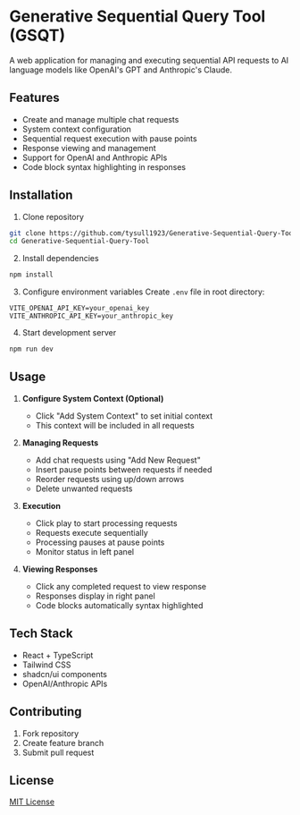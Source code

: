 # Generative Sequential Query Tool (GSQT)

A web application for managing and executing sequential API requests to AI language models like OpenAI's GPT and Anthropic's Claude.

## Features

- Create and manage multiple chat requests
- System context configuration
- Sequential request execution with pause points
- Response viewing and management 
- Support for OpenAI and Anthropic APIs
- Code block syntax highlighting in responses

## Installation

1. Clone repository
```bash
git clone https://github.com/tysull1923/Generative-Sequential-Query-Tool.git
cd Generative-Sequential-Query-Tool
```

2. Install dependencies
```bash
npm install
```

3. Configure environment variables
Create `.env` file in root directory:
```plaintext
VITE_OPENAI_API_KEY=your_openai_key
VITE_ANTHROPIC_API_KEY=your_anthropic_key
```

4. Start development server
```bash
npm run dev
```

## Usage

1. **Configure System Context (Optional)**
   - Click "Add System Context" to set initial context
   - This context will be included in all requests

2. **Managing Requests**
   - Add chat requests using "Add New Request"
   - Insert pause points between requests if needed
   - Reorder requests using up/down arrows
   - Delete unwanted requests

3. **Execution**
   - Click play to start processing requests
   - Requests execute sequentially
   - Processing pauses at pause points
   - Monitor status in left panel

4. **Viewing Responses**
   - Click any completed request to view response
   - Responses display in right panel
   - Code blocks automatically syntax highlighted

## Tech Stack

- React + TypeScript
- Tailwind CSS
- shadcn/ui components
- OpenAI/Anthropic APIs

## Contributing

1. Fork repository
2. Create feature branch 
3. Submit pull request

## License

[MIT License](LICENSE)